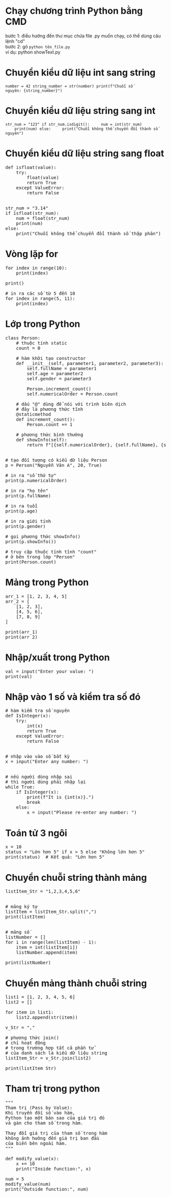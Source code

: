 # Chạy chương trình Python bằng CMD
bước 1: điều hướng đến thư mục chứa file .py muốn chạy, có thể dùng câu lệnh "cd"<br>
bước 2: gõ <code>python tên_file.py</code>
<br>ví dụ: python showText.py

# Chuyển kiểu dữ liệu int sang string
<code>number = 42
string_number = str(number)
print(f"Chuỗi số nguyên: {string_number}")</code>

# Chuyển kiểu dữ liệu string sang int
<code>str_num = "123"
if str_num.isdigit():
    &nbsp;&nbsp;&nbsp;&nbsp;num = int(str_num)
    &nbsp;&nbsp;&nbsp;&nbsp;print(num)
else:
    &nbsp;&nbsp;&nbsp;&nbsp;print("Chuỗi không thể chuyển đổi thành số nguyên")</code>

# Chuyển kiểu dữ liệu string sang float
<pre>def isfloat(value):
    try:
        float(value)
        return True
    except ValueError:
        return False


str_num = "3.14"
if isfloat(str_num):
    num = float(str_num)
    print(num)
else:
    print("Chuỗi không thể chuyển đổi thành số thập phân")</pre>

# Vòng lặp for
<pre>for index in range(10):
    print(index)

print()

# in ra các số từ 5 đến 10
for index in range(5, 11):
    print(index)</pre>

# Lớp trong Python
<pre>class Person:
    # thuộc tính static
    count = 0

    # hàm khởi tạo constructor
    def __init__(self, parameter1, parameter2, parameter3):
        self.fullName = parameter1
        self.age = parameter2
        self.gender = parameter3
        
        Person.increment_count()
        self.numericalOrder = Person.count

    # dấu "@" dùng để nói với trình biên dịch
    # đây là phương thức tĩnh
    @staticmethod
    def increment_count():
        Person.count += 1

    # phương thức bình thường
    def showInfo(self):
        return f"[{self.numericalOrder}, {self.fullName}, {self.age}, {self.gender}]"


# tạo đối tượng có kiểu dữ liệu Person
p = Person("Nguyễn Văn A", 20, True)

# in ra "số thứ tự"
print(p.numericalOrder)

# in ra "họ tên"
print(p.fullName)

# in ra tuổi
print(p.age)

# in ra giới tính
print(p.gender)

# gọi phương thức showInfo()
print(p.showInfo())

# truy cập thuộc tính tĩnh "count"
# ở bên trong lớp "Person"
print(Person.count)</pre>

# Mảng trong Python
<pre>arr_1 = [1, 2, 3, 4, 5]
arr_2 = [
    [1, 2, 3],
    [4, 5, 6],
    [7, 8, 9]
]

print(arr_1)
print(arr_2)</pre>

# Nhập/xuất trong Python
<pre>val = input("Enter your value: ")
print(val)</pre>

# Nhập vào 1 số và kiểm tra số đó
<pre># hàm kiểm tra số nguyên
def IsInteger(x):
    try:
        int(x)
        return True
    except ValueError:
        return False


# nhập vào vào số bất kỳ
x = input("Enter any number: ")


# nếu người dùng nhập sai
# thì người dùng phải nhập lại
while True:
    if IsInteger(x):
        print(f"It is {int(x)}.")
        break
    else:
        x = input("Please re-enter any number: ")</pre>

# Toán tử 3 ngôi
<pre>x = 10
status = "Lớn hơn 5" if x > 5 else "Không lớn hơn 5"
print(status)  # Kết quả: "Lớn hơn 5"</pre>

# Chuyển chuỗi string thành mảng
<pre>listItem_Str = "1,2,3,4,5,6"


# mảng ký tự
listItem = listItem_Str.split(",")
print(listItem)


# mảng số
listNumber = []
for i in range(len(listItem) - 1):
    item = int(listItem[i])
    listNumber.append(item)

print(listNumber)</pre>

# Chuyển mảng thành chuỗi string
<pre>list1 = [1, 2, 3, 4, 5, 6]
list2 = []

for item in list1:
    list2.append(str(item))

v_Str = ","

# phương thức join()
# chỉ hoạt động
# trong trường hợp tất cả phần tử
# của danh sách là kiểu dữ liệu string
listItem_Str = v_Str.join(list2)

print(listItem_Str)</pre>

# Tham trị trong python
<pre>"""
Tham trị (Pass by Value):
Khi truyền đối số vào hàm,
Python tạo một bản sao của giá trị đó
và gán cho tham số trong hàm.

Thay đổi giá trị của tham số trong hàm
không ảnh hưởng đến giá trị ban đầu
của biến bên ngoài hàm.
"""

def modify_value(x):
    x += 10
    print("Inside function:", x)

num = 5
modify_value(num)
print("Outside function:", num)</pre>
